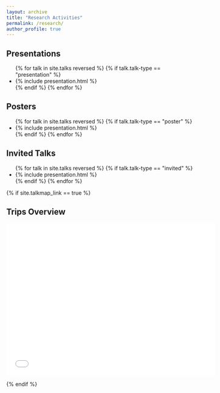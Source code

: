 ```yaml
---
layout: archive
title: "Research Activities"
permalink: /research/
author_profile: true
---
```


## Presentations
<ul>
{% for talk in site.talks reversed %}
  {% if talk.talk-type == "presentation" %}
  <li>
    {% include presentation.html %}
  </li>
  {% endif %}
{% endfor %}
</ul>

## Posters
<ul>
{% for talk in site.talks reversed %}
  {% if talk.talk-type == "poster" %}
  <li>
    {% include presentation.html %}
  </li>
  {% endif %}
{% endfor %}
</ul>

## Invited Talks
<ul>
{% for talk in site.talks reversed %}
  {% if talk.talk-type == "invited" %}
  <li>
    {% include presentation.html %}
  </li>
  {% endif %}
{% endfor %}
</ul>





{% if site.talkmap_link == true %}

## Trips Overview
<div>
<iframe src="/talkmap/map.html" height="400" width="550" style="border:none;"></iframe>
</div>


{% endif %}